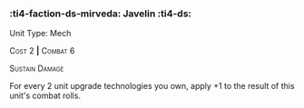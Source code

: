 ### :ti4-faction-ds-mirveda: **Javelin** :ti4-ds:

Unit Type: Mech 

<span style="font-variant:small-caps;">Cost</span> 2 __|__ <span style="font-variant:small-caps;">Combat</span> 6

<span style="font-variant:small-caps;">Sustain Damage</span>

For every 2 unit upgrade technologies you own, apply +1 to the result of this unit's combat rolls.